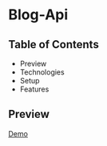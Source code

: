 # Blog-Api

## Table of Contents 

- Preview
- Technologies 
- Setup
- Features

## Preview

[Demo](https://polar-hamlet-58263.herokuapp.com/)

